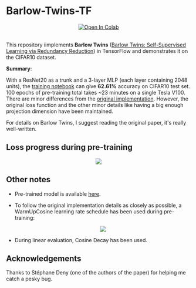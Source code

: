 # Barlow-Twins-TF

<div align="center">
<a href="https://colab.research.google.com/github/sayakpaul/Barlow-Twins-TF/blob/main/Barlow_Twins.ipynb" target="_parent"><img src="https://colab.research.google.com/assets/colab-badge.svg" alt="Open In Colab"/></a>
</div><br>

This repository iimplements **Barlow Twins** ([Barlow Twins: Self-Supervised Learning via Redundancy Reduction](https://arxiv.org/abs/2103.03230)) in TensorFlow and demonstrates it on the CIFAR10 dataset.

**Summary**:

With a ResNet20 as a trunk and a 3-layer MLP (each layer containing 2048 units), the [training notebook](https://github.com/sayakpaul/Barlow-Twins-TF/blob/main/Barlow_Twins.ipynb) can give **62.61%** accuracy on CIFAR10 test set. 100 epochs of pre-training total takes ~23 minutes on a single Tesla V100. There are minor differences from the [original implementation](https://github.com/facebookresearch/barlowtwins/). However, the original loss function and the other minor details like having a big enough projection dimension have been maintained.

For details on Barlow Twins, I suggest reading the original paper, it's really well-written. 

## Loss progress during pre-training

<div align="center">
  <img src="https://i.ibb.co/9Y0STVZ/image.png"></img>
</div>

## Other notes
* Pre-trained model is available [here](https://github.com/sayakpaul/Barlow-Twins-TF/releases/download/v1.0.0/barlow_twins.tar.gz). 
* To follow the original implementation details as closely as possible, a WarmUpCosine learning rate schedule has been used during pre-training:
  
  <div align="center">
    <img src="https://i.ibb.co/khbLyvZ/image.png"></img>
  </div>
* During linear evaluation, Cosine Decay has been used. 

## Acknowledgements

Thanks to Stéphane Deny (one of the authors of the paper) for helping me catch a pesky bug.
